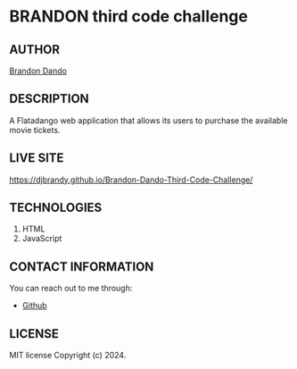# BRANDON third code challenge
## AUTHOR
[Brandon Dando](https://github.com/djBrandy)

## DESCRIPTION
A Flatadango web application that allows its users to purchase the available movie tickets.

## LIVE SITE
https://djbrandy.github.io/Brandon-Dando-Third-Code-Challenge/

## TECHNOLOGIES
1. HTML
2. JavaScript

## CONTACT INFORMATION
You can reach out to me through:
- [Github](https://github.com/djBrandy)

## LICENSE
MIT license
Copyright (c) 2024.

